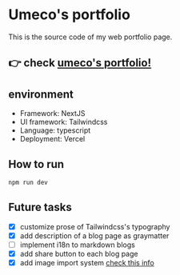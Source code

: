 # Umeco's portfolio

This is the source code of my web portfolio page.

## 👉 check [umeco's portfolio!](https://umeco.tokyo)

## environment

- Framework: NextJS
- UI framework: Tailwindcss
- Language: typescript
- Deployment: Vercel

## How to run

```bash
npm run dev
```

## Future tasks

- [x] customize prose of Tailwindcss's typography
- [x] add description of a blog page as graymatter
- [ ] implement i18n to markdown blogs
- [x] add share button to each blog page
- [x] add image import system [check this info](https://kenzoblog.vercel.app/posts/nextjs-blog-asset)
